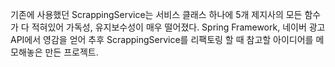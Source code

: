 기존에 사용했던 ScrappingService는 서비스 클래스 하나에 5개 제지사의 모든 함수가 다 적혀있어 가독성, 유지보수성이 매우 떨어졌다.
Spring Framework, 네이버 광고 API에서 영감을 얻어 추후 ScrappingService를 리팩토링 할 때 참고할 아이디어를 메모해놓은 만든 프로젝트.

